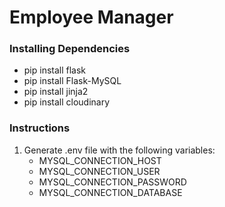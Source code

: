 # Employee Manager

### Installing Dependencies
- pip install flask
- pip install Flask-MySQL
- pip install jinja2
- pip install cloudinary

### Instructions
1) Generate .env file with the following variables:
    - MYSQL_CONNECTION_HOST 
    - MYSQL_CONNECTION_USER
    - MYSQL_CONNECTION_PASSWORD
    - MYSQL_CONNECTION_DATABASE
